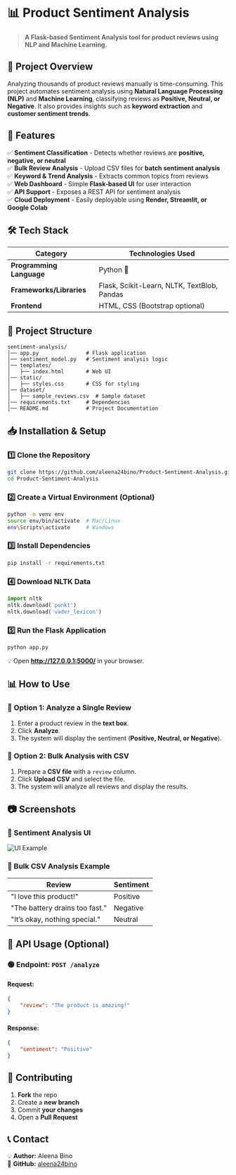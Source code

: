 # **📊 Product Sentiment Analysis**
> **A Flask-based Sentiment Analysis tool for product reviews using NLP and Machine Learning.**

## **📌 Project Overview**
Analyzing thousands of product reviews manually is time-consuming. This project automates sentiment analysis using **Natural Language Processing (NLP)** and **Machine Learning**, classifying reviews as **Positive, Neutral, or Negative**. It also provides insights such as **keyword extraction** and **customer sentiment trends**.

## **🚀 Features**
✅ **Sentiment Classification** - Detects whether reviews are **positive, negative, or neutral**  
✅ **Bulk Review Analysis** - Upload CSV files for **batch sentiment analysis**  
✅ **Keyword & Trend Analysis** - Extracts common topics from reviews  
✅ **Web Dashboard** - Simple **Flask-based UI** for user interaction  
✅ **API Support** - Exposes a REST API for sentiment analysis  
✅ **Cloud Deployment** - Easily deployable using **Render, Streamlit, or Google Colab**  

## **🛠️ Tech Stack**
| Category        | Technologies Used |
|---------------|-----------------|
| **Programming Language** | Python 🐍 |
| **Frameworks/Libraries** | Flask, Scikit-Learn, NLTK, TextBlob, Pandas |
| **Frontend** | HTML, CSS (Bootstrap optional) |

## **📂 Project Structure**
```
sentiment-analysis/
│── app.py               # Flask application
│── sentiment_model.py   # Sentiment analysis logic
│── templates/
│   ├── index.html       # Web UI
│── static/
│   ├── styles.css       # CSS for styling
│── dataset/
│   ├── sample_reviews.csv  # Sample dataset
│── requirements.txt     # Dependencies
│── README.md            # Project Documentation
```

## **📥 Installation & Setup**
### **1️⃣ Clone the Repository**
```bash
git clone https://github.com/aleena24bino/Product-Sentiment-Analysis.git
cd Product-Sentiment-Analysis
```

### **2️⃣ Create a Virtual Environment (Optional)**
```bash
python -m venv env
source env/bin/activate  # Mac/Linux
env\Scripts\activate     # Windows
```

### **3️⃣ Install Dependencies**
```bash
pip install -r requirements.txt
```

### **4️⃣ Download NLTK Data**
```python
import nltk
nltk.download('punkt')
nltk.download('vader_lexicon')
```

### **5️⃣ Run the Flask Application**
```bash
python app.py
```
💡 Open **http://127.0.0.1:5000/** in your browser.

## **📊 How to Use**
### **📝 Option 1: Analyze a Single Review**
1. Enter a product review in the **text box**.
2. Click **Analyze**.
3. The system will display the sentiment (**Positive, Neutral, or Negative**).

### **📂 Option 2: Bulk Analysis with CSV**
1. Prepare a **CSV file** with a `review` column.
2. Click **Upload CSV** and select the file.
3. The system will analyze all reviews and display the results.

## **📷 Screenshots**
### **🔹 Sentiment Analysis UI**
![UI Example](https://www.dataquest.io/wp-content/uploads/2022/04/nlp-tutorial.png)

### **🔹 Bulk CSV Analysis Example**
| Review | Sentiment |
|--------|-----------|
| "I love this product!" | Positive |
| "The battery drains too fast." | Negative |
| "It’s okay, nothing special." | Neutral |

## **📡 API Usage (Optional)**
### **🟢 Endpoint: `POST /analyze`**
#### **Request:**
```json
{
    "review": "The product is amazing!"
}
```
#### **Response:**
```json
{
    "sentiment": "Positive"
}
```

## **🙌 Contributing**
1. **Fork** the repo  
2. Create a **new branch**  
3. Commit **your changes**  
4. Open a **Pull Request**  


## **📞 Contact**
💡 **Author:** Aleena Bino  
🔗 **GitHub:** [aleena24bino](https://github.com/aleena24bino)
